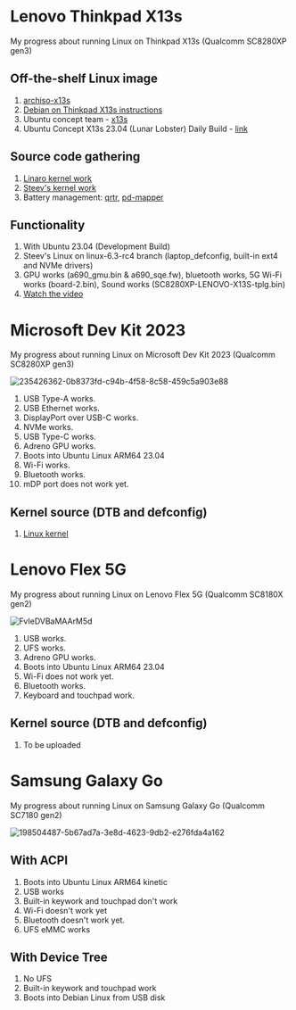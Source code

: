 # Lenovo Thinkpad X13s
My progress about running Linux on Thinkpad X13s (Qualcomm SC8280XP gen3)

## Off-the-shelf Linux image
1. [archiso-x13s](https://github.com/ironrobin/archiso-x13s)
2. [Debian on Thinkpad X13s instructions](https://docs.google.com/document/d/1WuxE-42ZeOkKAft5FuUk6C2fonkQ8sqNZ56ZmZ49hGI/mobilebasic#heading=h.d1689esafsky)
3. Ubuntu concept team - [x13s](https://launchpad.net/~ubuntu-concept/+archive/ubuntu/x13s)
4. Ubuntu Concept X13s 23.04 (Lunar Lobster) Daily Build - [link](https://people.canonical.com/~xnox/ubuntu-concept/full/daily-live/current/)

## Source code gathering
1. [Linaro kernel work](https://git.linaro.org/people/manivannan.sadhasivam/linux.git)
2. [Steev's kernel work](https://github.com/steev/linux.git)
3. Battery management: [qrtr](https//github.com/andersson/qrtr.git), [pd-mapper](https://github.com/andersson/pd-mapper.git)

## Functionality
1. With Ubuntu 23.04 (Development Build)
2. Steev's Linux on linux-6.3-rc4 branch (laptop_defconfig, built-in ext4 and NVMe drivers)
3. GPU works (a690_gmu.bin & a690_sqe.fw), bluetooth works, 5G Wi-Fi works (board-2.bin), Sound works (SC8280XP-LENOVO-X13S-tplg.bin)
4. [Watch the video](https://twitter.com/merckhung/status/1642802461177155584)

# Microsoft Dev Kit 2023
My progress about running Linux on Microsoft Dev Kit 2023 (Qualcomm SC8280XP gen3)

![235426362-0b8373fd-c94b-4f58-8c58-459c5a903e88](https://user-images.githubusercontent.com/1893015/236382162-7abab2da-8004-42ab-b0d8-e97f0965784e.jpeg)

1. USB Type-A works.
2. USB Ethernet works.
3. DisplayPort over USB-C works.
4. NVMe works.
5. USB Type-C works.
6. Adreno GPU works.
7. Boots into Ubuntu Linux ARM64 23.04
8. Wi-Fi works.
9. Bluetooth works.
10. mDP port does not work yet.

## Kernel source (DTB and defconfig)
1. [Linux kernel](https://github.com/merckhung/linux_ms_dev_kit)

# Lenovo Flex 5G
My progress about running Linux on Lenovo Flex 5G (Qualcomm SC8180X gen2)

![FvIeDVBaMAArM5d](https://user-images.githubusercontent.com/1893015/236382365-912fb55e-9324-48c2-8de4-ba4f129564d0.jpeg)

1. USB works.
2. UFS works.
3. Adreno GPU works.
4. Boots into Ubuntu Linux ARM64 23.04
5. Wi-Fi does not work yet.
6. Bluetooth works.
7. Keyboard and touchpad work.

## Kernel source (DTB and defconfig)
1. To be uploaded

# Samsung Galaxy Go
My progress about running Linux on Samsung Galaxy Go (Qualcomm SC7180 gen2)

![198504487-5b67ad7a-3e8d-4623-9db2-e276fda4a162](https://user-images.githubusercontent.com/1893015/229474877-8e6feeb1-ce5c-4369-9ca6-22e8ebace527.jpeg)

## With ACPI
1. Boots into Ubuntu Linux ARM64 kinetic
2. USB works
3. Built-in keywork and touchpad don't work
4. Wi-Fi doesn't work yet
5. Bluetooth doesn't work yet.
6. UFS eMMC works

## With Device Tree
1. No UFS
2. Built-in keywork and touchpad work
3. Boots into Debian Linux from USB disk
